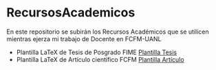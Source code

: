 # RecursosAcademicos
En este repositorio se subirán los Recursos Académicos que se utilicen mientras ejerza mi trabajo de Docente en FCFM-UANL


- Plantilla LaTeX de Tesis de Posgrado FIME [Plantilla Tesis](./PlantillaLaTeX/comprimidos/TesisFIME.zip)
- Plantilla LaTeX de Artículo científico FCFM [Plantilla Artículo](./PlantillaLaTeX/comprimidos/ArticuloFCFM.zip)